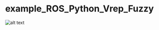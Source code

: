 # example_ROS_Python_Vrep_Fuzzy


![alt text](https://github.com/marco-teixeira/tutorial_examples_ROS/blob/master/Python/example_ROS_Python_Vrep_Fuzzy/figure/fuzzy.png)
